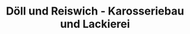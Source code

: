 ---
title: "Döll und Reiswich - Karosseriebau und Lackierei"
url: /siegburg/doell-und-reiswich-karosseriebau-und-lackierei/
shop: Autowerkstatt
---